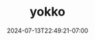 ---
title: yokko
date: 2024-07-13T22:49:21-07:00
draft: false
location: 
img_url: https://cdn-image2.fengrin.me/2024-09-02-yokko.png
original_fn: ""
tags:
- 佑子
- anime

---